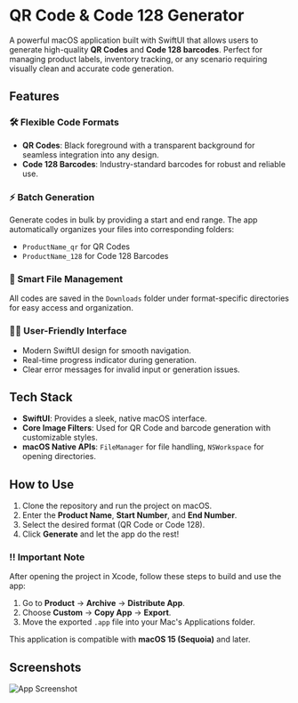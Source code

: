 # QR Code & Code 128 Generator

A powerful macOS application built with SwiftUI that allows users to generate high-quality **QR Codes** and **Code 128 barcodes**. Perfect for managing product labels, inventory tracking, or any scenario requiring visually clean and accurate code generation.

## Features

### 🛠 Flexible Code Formats  
- **QR Codes**: Black foreground with a transparent background for seamless integration into any design.  
- **Code 128 Barcodes**: Industry-standard barcodes for robust and reliable use.  

### ⚡ Batch Generation  
Generate codes in bulk by providing a start and end range. The app automatically organizes your files into corresponding folders:  
- `ProductName_qr` for QR Codes  
- `ProductName_128` for Code 128 Barcodes  

### 📂 Smart File Management  
All codes are saved in the `Downloads` folder under format-specific directories for easy access and organization.  

### 🧑‍💻 User-Friendly Interface  
- Modern SwiftUI design for smooth navigation.  
- Real-time progress indicator during generation.  
- Clear error messages for invalid input or generation issues.  

## Tech Stack  
- **SwiftUI**: Provides a sleek, native macOS interface.  
- **Core Image Filters**: Used for QR Code and barcode generation with customizable styles.  
- **macOS Native APIs**: `FileManager` for file handling, `NSWorkspace` for opening directories.  

## How to Use  
1. Clone the repository and run the project on macOS.  
2. Enter the **Product Name**, **Start Number**, and **End Number**.  
3. Select the desired format (QR Code or Code 128).  
4. Click **Generate** and let the app do the rest!

### ‼️ Important Note  
After opening the project in Xcode, follow these steps to build and use the app:  
1. Go to **Product** → **Archive** → **Distribute App**.  
2. Choose **Custom** → **Copy App** → **Export**.  
3. Move the exported `.app` file into your Mac's Applications folder.  

This application is compatible with **macOS 15 (Sequoia)** and later. 

## Screenshots  
![App Screenshot](path_to_screenshot.png)  
